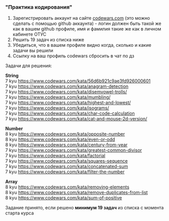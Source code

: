 ### "Практика кодирования"

1. Зарегистрировать аккаунт на сайте [codewars.com](https://www.codewars.com/) (это можно сделать с помощью github аккаунта) - логин должен быть такой же как в вашем github профиле, имя и фамилия такие же как в личном кабинете ОТУС
2. Решить 19 задач из списка ниже
3. Убедиться, что в вашем профиле видно когда, сколько и какие задачи вы решили
4. Ссылку на ваш профиль codewars сбросить в чат по дз

<!-- v -->

Задачи для решения:

**String**  
7 kyu https://www.codewars.com/kata/56d6b921c9ae3fd926000601  
7 kyu https://www.codewars.com/kata/anagram-detection  
7 kyu https://www.codewars.com/kata/disemvowel-trolls/  
7 kyu https://www.codewars.com/kata/mumbling/  
7 kyu https://www.codewars.com/kata/highest-and-lowest/  
7 kyu https://www.codewars.com/kata/isograms/  
7 kyu https://www.codewars.com/kata/char-code-calculation  
7 kyu https://www.codewars.com/kata/cat-and-mouse-2d-version/

<!-- v -->

**Number**  
8 kyu https://www.codewars.com/kata/opposite-number  
8 kyu https://www.codewars.com/kata/even-or-odd  
8 kyu https://www.codewars.com/kata/century-from-year  
7 kyu https://www.codewars.com/kata/greatest-common-divisor  
7 kyu https://www.codewars.com/kata/factorial  
7 kyu https://www.codewars.com/kata/squares-sequence  
7 kyu https://www.codewars.com/kata/concatenated-sum  
7 kyu https://www.codewars.com/kata/filter-the-number

<!-- v -->

**Array**  
8 kyu https://www.codewars.com/kata/removing-elements  
8 kyu https://www.codewars.com/kata/remove-duplicates-from-list  
8 kyu https://www.codewars.com/kata/sum-of-positive

Задание принято, если решено **минимум 19 задач** из списка с момента старта курса
